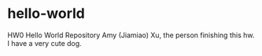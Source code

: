 # hello-world
HW0 Hello World Repository
Amy (Jiamiao) Xu, the person finishing this hw. I have a very cute dog.
